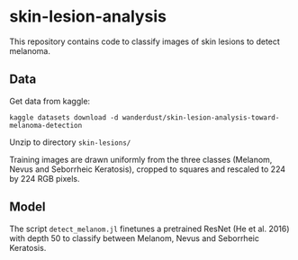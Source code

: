 # skin-lesion-analysis

This repository contains code to classify images of skin lesions to
detect melanoma.

## Data

Get data from kaggle:

`kaggle datasets download -d wanderdust/skin-lesion-analysis-toward-melanoma-detection`

Unzip to directory `skin-lesions/`

Training images are drawn uniformly from the three classes (Melanom, Nevus and
Seborrheic Keratosis), cropped to squares and rescaled to 224 by 224 RGB pixels.

## Model

The script `detect_melanom.jl` finetunes a pretrained ResNet (He et al. 2016)
with depth 50 to classify between Melanom, Nevus and Seborrheic Keratosis.
